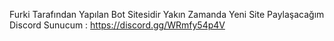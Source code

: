 Furki Tarafından Yapılan Bot Sitesidir Yakın Zamanda Yeni Site Paylaşacağım
Discord Sunucum : https://discord.gg/WRmfy54p4V
